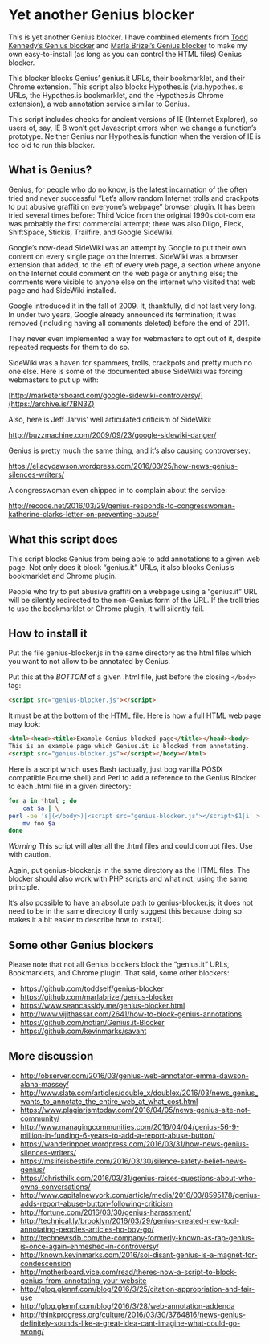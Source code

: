 # Yet another Genius blocker

This is yet another Genius blocker.  I have combined elements from 
[Todd Kennedy’s Genius blocker](https://github.com/toddself/genius-blocker)
and
[Marla Brizel’s Genius blocker](https://github.com/marlabrizel/genius-blocker/)
to make my own easy-to-install (as long as you can control the HTML
files) Genius blocker.

This blocker blocks Genius’ genius.it URLs, their bookmarklet, and their
Chrome extension.  This script also blocks Hypothes.is (via.hypothes.is
URLs, the Hypothes.is bookmarklet, and the Hypothes.is Chrome extension),
a web annotation service similar to Genius.

This script includes checks for ancient versions of IE (Internet
Explorer), so users of, say, IE 8 won’t get Javascript errors when we
change a function’s prototype.  Neither Genius nor Hypothes.is function
when the version of IE is too old to run this blocker.

## What is Genius?

Genius, for people who do no know, is the latest incarnation of the
often tried and never successful “Let’s allow random Internet trolls
and crackpots to put abusive graffiti on everyone’s webpage” browser
plugin.  It has been tried several times before: Third Voice from
the original 1990s dot-com era was probably the first commercial attempt;
there was also Diigo, Fleck, ShiftSpace, Stickis, Trailfire, and Google
SideWiki.  

Google’s now-dead SideWiki was an attempt by Google to put their own
content on every single page on the Internet. SideWiki was a browser
extension that added, to the left of every web page, a section where
anyone on the Internet could comment on the web page or anything else;
the comments were visible to anyone else on the internet who visited
that web page and had SideWiki installed.

Google introduced it in the fall of 2009. It, thankfully, did not last
very long. In under two years, Google already announced its termination;
it was removed (including having all comments deleted) before the end
of 2011.

They never even implemented a way for webmasters to opt out of it,
despite repeated requests for them to do so.

SideWiki was a haven for spammers, trolls, crackpots and pretty much
no one else. Here is some of the documented abuse SideWiki was forcing
webmasters to put up with:

[http://marketersboard.com/google-sidewiki-controversy/](https://archive.is/7BN3Z)

Also, here is Jeff Jarvis’ well articulated criticism of SideWiki:

http://buzzmachine.com/2009/09/23/google-sidewiki-danger/ 

Genius is pretty much the same thing, and it’s also causing
controversey:

https://ellacydawson.wordpress.com/2016/03/25/how-news-genius-silences-writers/

A congresswoman even chipped in to complain about the service:

http://recode.net/2016/03/29/genius-responds-to-congresswoman-katherine-clarks-letter-on-preventing-abuse/

## What this script does

This script blocks Genius from being able to add annotations to a given
web page.  Not only does it block “genius.it” URLs, it also blocks Genius’s
bookmarklet and Chrome plugin.

People who try to put abusive graffiti on a webpage using a “genius.it”
URL will be silently redirected to the non-Genius form of the URL.  If
the troll tries to use the bookmarklet or Chrome plugin, it will silently
fail.

## How to install it

Put the file genius-blocker.js in the same directory as the html
files which you want to not allow to be annotated by Genius.

Put this at the *BOTTOM* of a given .html file, just before the closing
`</body>`
tag:

```html
<script src="genius-blocker.js"></script>
```

It must be at the bottom of the HTML file.  Here is how a full HTML web
page may look:

```html
<html><head><title>Example Genius blocked page</title></head><body>
This is an example page which Genius.it is blocked from annotating.
<script src="genius-blocker.js"></script></body></html>
```

Here is a script which uses Bash (actually, just bog vanilla POSIX 
compatible Bourne shell) and Perl to add a reference to the Genius 
Blocker to each .html file in a given directory:

```bash
for a in *html ; do 
    cat $a | \
perl -pe 's|(</body>)|<script src="genius-blocker.js"></script>$1|i' > foo
    mv foo $a
done
```

*Warning* This script will alter all the .html files and could corrupt
files. Use with caution.

Again, put genius-blocker.js in the same directory as the HTML files. 
The blocker should also work with PHP scripts and what not, using the
same principle. 

It’s also possible to have an absolute path to genius-blocker.js; it
does not need to be in the same directory (I only suggest this because
doing so makes it a bit easier to describe how to install).

## Some other Genius blockers

Please note that not all Genius blockers block the “genius.it” URLs,
Bookmarklets, and Chrome plugin.  That said, some other blockers:

* https://github.com/toddself/genius-blocker
* https://github.com/marlabrizel/genius-blocker
* https://www.seancassidy.me/genius-blocker.html
* http://www.vijithassar.com/2641/how-to-block-genius-annotations 
* https://github.com/notian/Genius.it-Blocker
* https://github.com/kevinmarks/savant

## More discussion

* http://observer.com/2016/03/genius-web-annotator-emma-dawson-alana-massey/
* http://www.slate.com/articles/double_x/doublex/2016/03/news_genius_wants_to_annotate_the_entire_web_at_what_cost.html
* https://www.plagiarismtoday.com/2016/04/05/news-genius-site-not-community/
* http://www.managingcommunities.com/2016/04/04/genius-56-9-million-in-funding-6-years-to-add-a-report-abuse-button/
* https://wanderinpoet.wordpress.com/2016/03/31/how-news-genius-silences-writers/
* https://mslifeisbestlife.com/2016/03/30/silence-safety-belief-news-genius/
* https://christhilk.com/2016/03/31/genius-raises-questions-about-who-owns-conversations/
* http://www.capitalnewyork.com/article/media/2016/03/8595178/genius-adds-report-abuse-button-following-criticism
* http://fortune.com/2016/03/30/genius-harassment/
* http://technical.ly/brooklyn/2016/03/29/genius-created-new-tool-annotating-peoples-articles-ho-boy-go/
* http://technewsdb.com/the-company-formerly-known-as-rap-genius-is-once-again-enmeshed-in-controversy/
* http://known.kevinmarks.com/2016/soi-disant-genius-is-a-magnet-for-condescension
* http://motherboard.vice.com/read/theres-now-a-script-to-block-genius-from-annotating-your-website
* http://glog.glennf.com/blog/2016/3/25/citation-appropriation-and-fair-use
* http://glog.glennf.com/blog/2016/3/28/web-annotation-addenda
* http://thinkprogress.org/culture/2016/03/30/3764816/news-genius-definitely-sounds-like-a-great-idea-cant-imagine-what-could-go-wrong/

